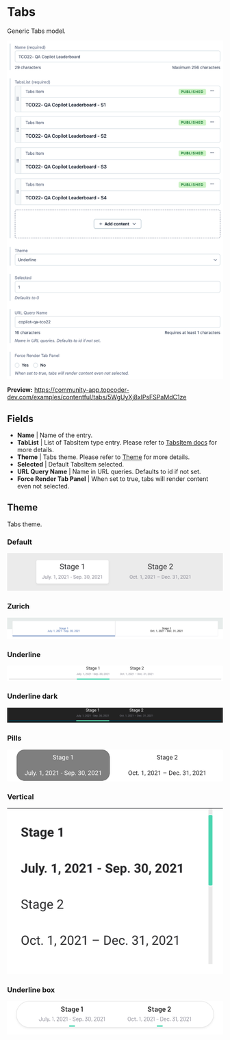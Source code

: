# Tabs

Generic Tabs model.

![screenshot](./pics/Tabs/screenshot.png)

**Preview:** https://community-app.topcoder-dev.com/examples/contentful/tabs/5WgUyXj8xlPsFSPaMdC1ze

## Fields

- **Name** | Name of the entry.
- **TabList** | List of TabsItem type entry. Please refer to [TabsItem docs](./TabsItem.md) for more details.
- **Theme** | Tabs theme. Please refer to [Theme](#theme) for more details.
- **Selected** | Default TabsItem selected.
- **URL Query Name** | Name in URL queries. Defaults to id if not set.
- **Force Render Tab Panel** | When set to true, tabs will render content even not selected.

## Theme

Tabs theme.

### Default

![default](./pics/Tabs/default.png)

### Zurich

![zurich](./pics/Tabs/zurich.png)

### Underline

![underline](./pics/Tabs/underline.png)

### Underline dark

![underline-dark](./pics/Tabs/underline-dark.png)

### Pills

![pills](./pics/Tabs/pills.png)

### Vertical

![vertical](./pics/Tabs/vertical.png)

### Underline box

![underline-box](./pics/Tabs/underline-box.png)
